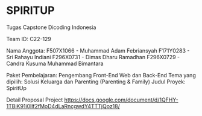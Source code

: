 # SPIRITUP
Tugas Capstone Dicoding Indonesia

Team ID: C22-129

Nama Anggota:
F507X1066 - Muhammad Adam Febriansyah
F171Y0283 - Sri Rahayu Indiani
F296X0731 - Dimas Dharu Ramadhan
F296X0729 - Candra Kusuma Muhammad Bimantara

Paket Pembelajaran: Pengembang Front-End Web dan Back-End
Tema yang dipilih: Solusi Keluarga dan Parenting (Parenting & Family)
Judul Proyek: SpiritUp


Detail Proposal Project
https://docs.google.com/document/d/1QFHY-1TBiK91i0llf2fMoD4dLaRncgwdY4TTTjQoz18/
